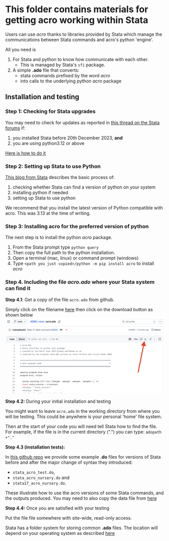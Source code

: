 # This folder contains materials for getting acro working within Stata

Users can use *acro* thanks to libraries provided by Stata which manage the communications between Stata commands and acro's python 'engine'.

All you need is

1. For Stata and python to know how communicate with each other.
   - This is managed by Stata's ```sfi``` package.
2. A simple **.ado** file that converts:
   - stata commands prefixed by the word *acro*
   - into calls to the underlying python *acro* package

## Installation and testing

### Step 1: Checking for Stata upgrades

You may need to check for updates as reported in
[this thread on the Stata forums](https://www.statalist.org/forums/forum/general-stata-discussion/general/1731732-bug-in-python-indentation)
if:

1. you installed Stata before 20th December 2023, **and**
2. you are using python3.12 or above

[Here is how to do it](https://www.stata.com/support/updates/stata18.html#:~:text=If%20you%20are%20using%20Stata,from%20within%20Stata%2C%20see%20below.)

### Step 2: Setting up Stata to use Python

[This blog from Stata](https://blog.stata.com/2020/08/18/stata-python-integration-part-1-setting-up-stata-to-use-python/)
describes the basic process of:

1. checking whether Stata can find a version of python on your system
2. installing python if needed
3. setting up Stata to use python

We recommend that you install the latest version of Python compatible with acro.
This was 3.13 at the time of writing.


### Step 3: Installing acro for the preferred version of python

The next step is to install the python *acro* package.

1. From the Stata prompt type ```python query```
2. Then copy the full path to the python installation.
3. Open a terminal (mac, linux) or command prompt (windows)
4. Type ```<path you just copied>/python -m pip install acro``` to install *acro*

### Step 4. Including the file *acro.ado* where your Stata system can find it

**Step 4.1**: Get a copy of the file ```acro.ado``` from github.

Simply click on the filename [here](https://github.com/AI-SDC/ACRO/blob/main/stata/acro.ado)
then click on the download button as shown below
![how_to_download](download_acro-ado-file.png)


**Step 4.2:** During your initial installation and testing

You might want to leave ```acro.ado``` in the working directory from where you will be testing.
This could be anywhere is your personal 'home' file system.

Then at the start of your code you will need tell Stata how to find the file.
For example, if the file is in the current directory (".") you can type:
```adopath +"."```


**Step 4.3 (installation tests):**

In [this github repo](https://github.com/AI-SDC/ACRO/tree/main/stata)
we provide some example **.do** files for  versions of Stata
before and after the major change of syntax they introduced:

- ```stata_acro_test.do```,
- ```stata_acro_nursery.do```  and
- ```stata17_acro_nursery.do```.

These illustrate how to use the acro versions of some Stata commands,
and the outputs produced.
You may need to also copy the data file from [here](https://github.com/AI-SDC/ACRO/tree/main/data)

**Step 4.4:** Once you are satisfied with your testing

Put the file file somewhere with site-wide, read-only access.

Stata has a folder system for storing common **.ado** files.
The location will depend  on your operating system as described [here](https://www.stata.com/manuals13/u17.pdf)
